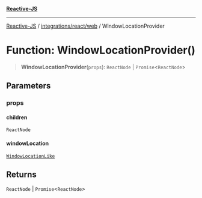 [**Reactive-JS**](../../../../README.md)

***

[Reactive-JS](../../../../README.md) / [integrations/react/web](../README.md) / WindowLocationProvider

# Function: WindowLocationProvider()

> **WindowLocationProvider**(`props`): `ReactNode` \| `Promise`\<`ReactNode`\>

## Parameters

### props

#### children

`ReactNode`

#### windowLocation

[`WindowLocationLike`](../../../web/interfaces/WindowLocationLike.md)

## Returns

`ReactNode` \| `Promise`\<`ReactNode`\>
